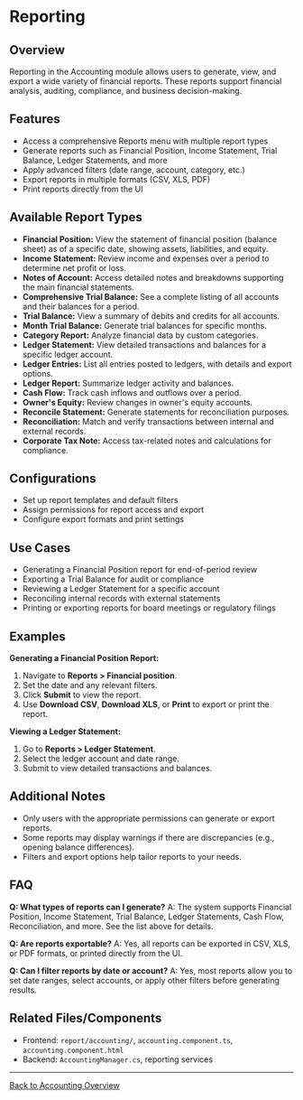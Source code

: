 # Reporting

## Overview
Reporting in the Accounting module allows users to generate, view, and export a wide variety of financial reports. These reports support financial analysis, auditing, compliance, and business decision-making.

## Features
- Access a comprehensive Reports menu with multiple report types
- Generate reports such as Financial Position, Income Statement, Trial Balance, Ledger Statements, and more
- Apply advanced filters (date range, account, category, etc.)
- Export reports in multiple formats (CSV, XLS, PDF)
- Print reports directly from the UI

## Available Report Types
- **Financial Position:** View the statement of financial position (balance sheet) as of a specific date, showing assets, liabilities, and equity.
- **Income Statement:** Review income and expenses over a period to determine net profit or loss.
- **Notes of Account:** Access detailed notes and breakdowns supporting the main financial statements.
- **Comprehensive Trial Balance:** See a complete listing of all accounts and their balances for a period.
- **Trial Balance:** View a summary of debits and credits for all accounts.
- **Month Trial Balance:** Generate trial balances for specific months.
- **Category Report:** Analyze financial data by custom categories.
- **Ledger Statement:** View detailed transactions and balances for a specific ledger account.
- **Ledger Entries:** List all entries posted to ledgers, with details and export options.
- **Ledger Report:** Summarize ledger activity and balances.
- **Cash Flow:** Track cash inflows and outflows over a period.
- **Owner's Equity:** Review changes in owner's equity accounts.
- **Reconcile Statement:** Generate statements for reconciliation purposes.
- **Reconciliation:** Match and verify transactions between internal and external records.
- **Corporate Tax Note:** Access tax-related notes and calculations for compliance.

## Configurations
- Set up report templates and default filters
- Assign permissions for report access and export
- Configure export formats and print settings

## Use Cases
- Generating a Financial Position report for end-of-period review
- Exporting a Trial Balance for audit or compliance
- Reviewing a Ledger Statement for a specific account
- Reconciling internal records with external statements
- Printing or exporting reports for board meetings or regulatory filings

## Examples
**Generating a Financial Position Report:**
1. Navigate to **Reports > Financial position**.
2. Set the date and any relevant filters.
3. Click **Submit** to view the report.
4. Use **Download CSV**, **Download XLS**, or **Print** to export or print the report.

**Viewing a Ledger Statement:**
1. Go to **Reports > Ledger Statement**.
2. Select the ledger account and date range.
3. Submit to view detailed transactions and balances.

## Additional Notes
- Only users with the appropriate permissions can generate or export reports.
- Some reports may display warnings if there are discrepancies (e.g., opening balance differences).
- Filters and export options help tailor reports to your needs.

## FAQ
**Q: What types of reports can I generate?**
A: The system supports Financial Position, Income Statement, Trial Balance, Ledger Statements, Cash Flow, Reconciliation, and more. See the list above for details.

**Q: Are reports exportable?**
A: Yes, all reports can be exported in CSV, XLS, or PDF formats, or printed directly from the UI.

**Q: Can I filter reports by date or account?**
A: Yes, most reports allow you to set date ranges, select accounts, or apply other filters before generating results.

## Related Files/Components
- Frontend: `report/accounting/`, `accounting.component.ts`, `accounting.component.html`
- Backend: `AccountingManager.cs`, reporting services

---
[Back to Accounting Overview](./README.md) 